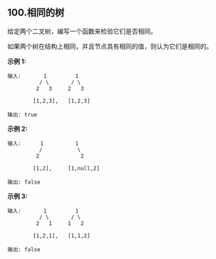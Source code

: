 ## 100.相同的树

给定两个二叉树，编写一个函数来检验它们是否相同。

如果两个树在结构上相同，并且节点具有相同的值，则认为它们是相同的。

**示例 1:**

    输入:       1         1
              / \       / \
             2   3     2   3

            [1,2,3],   [1,2,3]

    输出: true
**示例 2:**

    输入:      1          1
              /           \
             2             2

            [1,2],     [1,null,2]

    输出: false
**示例 3:**

    输入:       1         1
              / \       / \
             2   1     1   2

            [1,2,1],   [1,1,2]

    输出: false
